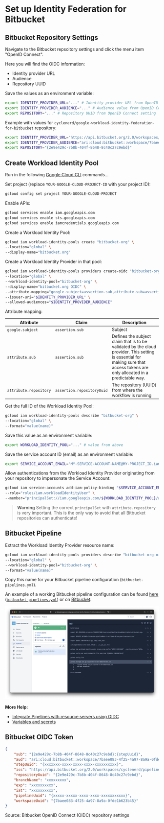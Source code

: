 # Set up Identity Federation for Bitbucket

## Bitbucket Repository Settings

Navigate to the Bitbucket repsoitory settings and click the menu item "OpenID Connect".

Here you will find the OIDC information:

* Identity provider URL
* Audience
* Repository UUID

Save the values as an environment variable:

```bash
export IDENTITY_PROVIDER_URL="..." # Identity provider URL from OpenID Connect setting
export IDENTITY_PROVIDER_AUDIENCE="..." # Audience value from OpenID Connect setting
export REPOSITORY="..." # Repository UUID from OpenID Connect setting
```

Example with values for `cyclenerd/google-workload-identity-federation-for-bitbucket` repository:

```bash
export IDENTITY_PROVIDER_URL="https://api.bitbucket.org/2.0/workspaces/cyclenerd/pipelines-config/identity/oidc"
export IDENTITY_PROVIDER_AUDIENCE="ari:cloud:bitbucket::workspace/7baee083-4f25-4a97-8a9a-0fde1b623b45"
export REPOSITORY="{2e9e429c-7b8b-404f-8648-8c40c27c9ebd}"
```

## Create Workload Identity Pool

Run in the following [Google Cloud CLI](https://cloud.google.com/sdk/docs/install) commands...

Set project (replace `YOUR-GOOGLE-CLOUD-PROJECT-ID` with your project ID):

```bash
gcloud config set project YOUR-GOOGLE-CLOUD-PROJECT
```

Enable APIs:

```bash
gcloud services enable iam.googleapis.com
gcloud services enable sts.googleapis.com
gcloud services enable iamcredentials.googleapis.com
```

Create a Workload Identity Pool:

```bash
gcloud iam workload-identity-pools create "bitbucket-org" \
--location="global" \
--display-name="bitbucket.org"
```

Create a Workload Identity Provider in that pool:

```bash
gcloud iam workload-identity-pools providers create-oidc "bitbucket-org-oidc" \
--location="global" \
--workload-identity-pool="bitbucket-org" \
--display-name="bitbucket.org OIDC" \
--attribute-mapping="google.subject=assertion.sub,attribute.sub=assertion.sub,attribute.repository=assertion.repositoryUuid" \
--issuer-uri="$IDENTITY_PROVIDER_URL" \
--allowed-audiences="$IDENTITY_PROVIDER_AUDIENCE"
```

Attribute mapping:

| Attribute                         | Claim                             | Description |
|-----------------------------------|-----------------------------------|-------------|
| `google.subject`                  | `assertion.sub`                   | Subject
| `attribute.sub`                   | `assertion.sub`                   | Defines the subject claim that is to be validated by the cloud provider. This setting is essential for making sure that access tokens are only allocated in a predictable way.
| `attribute.repository`            | `assertion.repositoryUuid`        | The repository (UUID) from where the workflow is running

Get the full ID of the Workload Identity Pool:

```bash
gcloud iam workload-identity-pools describe "bitbucket-org" \
--location="global" \
--format="value(name)"
```

Save this value as an environment variable:

```bash
export WORKLOAD_IDENTITY_POOL="..." # value from above
```

Save the service account ID (email) as an environment variable:

```bash
export SERVICE_ACCOUNT_EMAIL="MY-SERVICE-ACCOUNT-NAME@MY-PROJECT_ID.iam.gserviceaccount.com."
```

Allow authentications from the Workload Identity Provider originating from your repository to impersonate the Service Account:

```bash
gcloud iam service-accounts add-iam-policy-binding "$SERVICE_ACCOUNT_EMAIL" \
--role="roles/iam.workloadIdentityUser" \
--member="principalSet://iam.googleapis.com/${WORKLOAD_IDENTITY_POOL}/attribute.repository/${REPOSITORY}"
```

> **Warning**
> Setting the correct `principalSet` with `attribute.repository` is very important.
> This is the only way to avoid that all Bitbucket repositories can authenticate!


## Bitbucket Pipeline

Extract the Workload Identity Provider resource name:

```bash
gcloud iam workload-identity-pools providers describe "bitbucket-org-oidc" \
--location="global" \
--workload-identity-pool="bitbucket-org" \
--format="value(name)"
```

Copy this name for your Bitbucket pipeline configuration (`bitbucket-pipelines.yml`).

An example of a working Bitbucket pipeline configuration can be found [here](bitbucket-pipelines.yml) ([`bitbucket-pipelines.yml`](bitbucket-pipelines.yml)) or on [Bitbucket](https://bitbucket.org/cyclenerd/google-workload-identity-federation-for-bitbucket/src/master/bitbucket-pipelines.yml).

![Screenshot: Bitbucket Pipeline](./img/bitbucket-pipeline.png)

**More Help:**

* [Integrate Pipelines with resource servers using OIDC](https://support.atlassian.com/bitbucket-cloud/docs/integrate-pipelines-with-resource-servers-using-oidc/)
* [Variables and secrets](https://support.atlassian.com/bitbucket-cloud/docs/variables-and-secrets/)

## Bitbucket OIDC Token

```json
{
	"sub": "{2e9e429c-7b8b-404f-8648-8c40c27c9ebd}:{stepUuid}",
	"aud": "ari:cloud:bitbucket::workspace/7baee083-4f25-4a97-8a9a-0fde1b623b45",
	"stepUuid": "{xxxxxxx-xxxx-xxxx-xxxx-xxxxxxxxxx}",
	"iss": "https://api.bitbucket.org/2.0/workspaces/cyclenerd/pipelines-config/identity/oidc",
	"repositoryUuid": "{2e9e429c-7b8b-404f-8648-8c40c27c9ebd}",
	"branchName": "xxxxxxxxx",
	"exp": "xxxxxxxxxx",
	"iat": "xxxxxxxxxx",
	"pipelineUuid": "{xxxxx-xxxxx-xxxx-xxxx-xxxxxxxxxxx}",
	"workspaceUuid": "{7baee083-4f25-4a97-8a9a-0fde1b623b45}"
}
```

Source: Bitbucket OpenID Connect (OIDC) repository settings